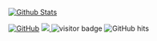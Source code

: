 [![Github Stats](https://github-readme-stats.vercel.app/api?username=t-k-)](https://github.com/t-k-/)


[![GitHub](https://img.shields.io/github/followers/t-k-.svg?lable=GitHub&style=social)](https://github.com/t-k-/)
<a href="https://github.com/sponsors/t-k-" target="_blank">
<img src="https://img.shields.io/static/v1?label=Sponsor&message=%E2%9D%A4&logo=GitHub&link=%3Curl%3E&color=f88379">
</a>
<img src="https://visitor-badge.laobi.icu/badge?page_id=t-k-" alt="visitor badge"/>
<img alt="GitHub hits" src="https://img.shields.io/github/last-commit/t-k-/t-k-?label=profile%20updated&style=flat-square">
